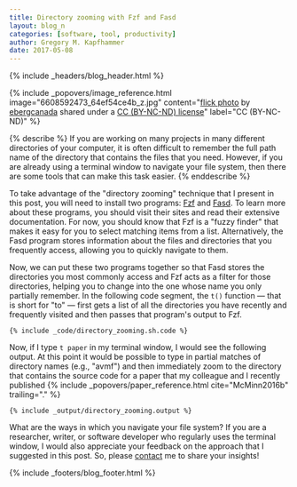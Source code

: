 ```yaml
---
title: Directory zooming with Fzf and Fasd
layout: blog_n
categories: [software, tool, productivity]
author: Gregory M. Kapfhammer
date: 2017-05-08
---
```


{% include _headers/blog_header.html %}

<!-- Include header image -->
{% include _popovers/image_reference.html image="6608592473_64ef54ce4b_z.jpg" content="<a title='Zooming Edmonton' href='https://flickr.com/photos/eberg/6608592473'>flick photo</a> by <a href='https://flickr.com/people/eberg'>ebergcanada</a> shared under a <a href='https://creativecommons.org/licenses/by-nc-nd/2.0/'>CC (BY-NC-ND) license</a>" label="CC (BY-NC-ND)" %}

{% describe %}
If you are working on many projects in many different directories of your
computer, it is often difficult to remember the full path name of the directory
that contains the files that you need. However, if you are already using a
terminal window to navigate your file system, then there are some tools that
can make this task easier.
{% enddescribe %}

To take advantage of the "directory zooming" technique that I present in this
post, you will need to install two programs:
[Fzf](https://github.com/junegunn/fzf) and
[Fasd](https://github.com/clvv/fasd). To learn more about these programs, you
should visit their sites and read their extensive documentation. For now, you
should know that Fzf is a "fuzzy finder" that makes it easy for you to select
matching items from a list. Alternatively, the Fasd program stores information
about the files and directories that you frequently access, allowing you to
quickly navigate to them.

Now, we can put these two programs together so that Fasd stores the directories
you most commonly access and Fzf acts as a filter for those directories,
helping you to change into the one whose name you only partially remember. In
the following code segment, the `t()` function &mdash; that is short for "to"
&mdash; first gets a list of all the directories you have recently and
frequently visited and then passes that program's output to Fzf.

```
{% include _code/directory_zooming.sh.code %}
```

Now, if I type `t paper` in my terminal window, I would see the following
output. At this point it would be possible to type in partial matches of
directory names (e.g., "avmf") and then immediately zoom to the directory that
contains the source code for a paper that my colleague and I recently published
{% include _popovers/paper_reference.html cite="McMinn2016b" trailing="." %}

```
{% include _output/directory_zooming.output %}
```

What are the ways in which you navigate your file system? If you are a
researcher, writer, or software developer who regularly uses the terminal
window, I would also appreciate your feedback on the approach that I suggested
in this post. So, please [contact]({{site.baseurl}}contact) me to share your
insights!

{% include _footers/blog_footer.html %}
